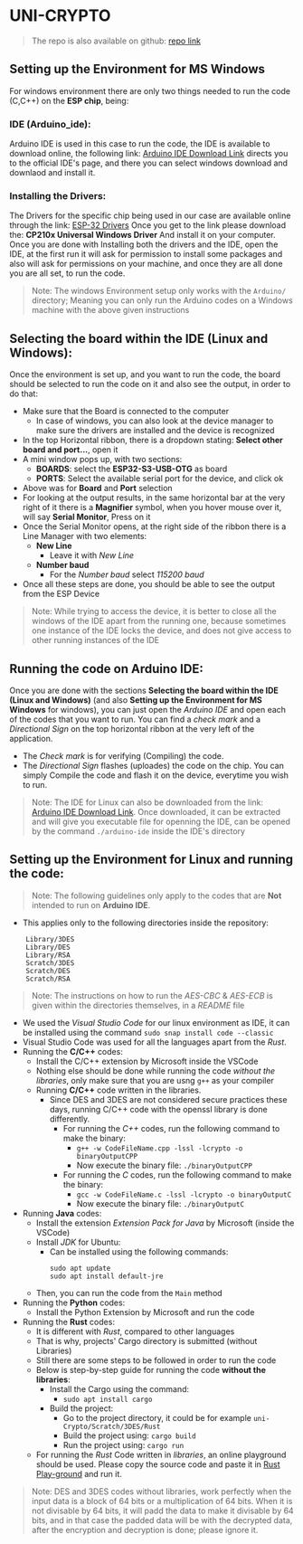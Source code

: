 UNI-CRYPTO
=================================

> The repo is also available on github: [repo link](https://github.com/yaserMow89/uni-Crypto)

## Setting up the Environment for MS Windows <br>
For windows environment there are only two things needed to run the code (C,C++) on the **ESP chip**, being:
### IDE (Arduino_ide):
Arduino IDE is used in this case to run the code,
the IDE is available to download online, the following link:
[Arduino IDE Download Link](https://www.arduino.cc/en/software)
directs you to the official IDE's page, and there you can select windows
download and downlaod and install it.
### Installing the Drivers: 
The Drivers for the specific chip being used in our case are available online through the link:
[ESP-32 Drivers](https://www.silabs.com/developers/usb-to-uart-bridge-vcp-drivers?tab=downloads)
Once you get to the link please download the: **CP210x Universal Windows Driver**
And install it on your computer.
Once you are done with Installing both the drivers and the IDE,
open the IDE, at the first run it will ask for permission to install
some packages and also will ask for permissions on your machine, and once they are all
done you are all set, to run the code.
> Note: The windows Environment setup only works with the `Arduino/` directory; Meaning you can only run the Arduino codes on a Windows machine with the above given instructions
## Selecting the board within the IDE (Linux and Windows):
Once the environment is set up, and you want to run the code, the board should be selected
to run the code on it and also see the output, in order to do that:
* Make sure that the Board is connected to the computer
    * In case of windows, you can also look at the device manager to make sure the drivers are installed and the device is recognized
* In the top Horizontal ribbon, there is a dropdown stating: **Select other board and port...**, open it
* A mini window pops up, with two sections:
    * **BOARDS**: select the **ESP32-S3-USB-OTG** as board
    * **PORTS**: Select the available serial port for the device, and click ok
* Above was for **Board** and **Port** selection
* For looking at the output results, in the same horizontal bar at the very right of it
there is a **Magnifier** symbol, when you hover mouse over it, will say **Serial Monitor**,
Press on it
* Once the Serial Monitor opens, at the right side of the ribbon there is a Line Manager with two elements:
    * **New Line**
        * Leave it with *New Line*
    * **Number baud**
        * For the *Number baud* select *115200 baud*
* Once all these steps are done, you should be able to see the output from the ESP Device
> Note: While trying to access the device, it is better to close all the windows of the IDE apart from the running one, because sometimes one instance of the IDE locks the device, and does not give access to other running instances of the IDE
## Running the code on Arduino IDE:
Once you are done with the sections **Selecting the board within the IDE (Linux and Windows)** (and also **Setting up the Environment for MS Windows** for windows), you can just open the *Arduino IDE* and open each of the codes that you want to run. You can find a *check mark* and a *Directional Sign* on the top horizontal ribbon at the very left of the application.
- The *Check mark* is for verifying (Compiling) the code.
- The *Directional Sign* flashes (uploades) the code on the chip. 
You can simply Compile the code and flash it on the device, everytime you wish to run.
> Note: The IDE for Linux can also be downloaded from the link: [Arduino IDE Download Link](https://www.arduino.cc/en/software). Once downloaded, it can be extracted and will give you executable file for openning the IDE, can be opened by the command `./arduino-ide` inside the IDE's directory

## Setting up the Environment for Linux and running the code:
> Note: The following guidelines only apply to the codes that are **Not** intended to run on **Arduino IDE**.
* This applies only to the following directories inside the repository:
```
    Library/3DES
    Library/DES
    Library/RSA
    Scratch/3DES
    Scratch/DES
    Scratch/RSA    
```
> Note: The instructions on how to run the *AES-CBC* & *AES-ECB* is given within the directories themselves, in a *README* file
* We used the *Visual Studio Code* for our linux environment as IDE, it can be installed using the command `sudo snap install code --classic` 
* Visual Studio Code was used for all the languages apart from the *Rust*.
* Running the **C/C++** codes:
    * Install the C/C++ extension by Microsoft inside the VSCode
    * Nothing else should be done while running the code *without the libraries*, only make sure that you are usng `g++` as your compiler
    * Running **C/C++** code written in the libraries.
        * Since DES and 3DES are not considered secure practices these days, running C/C++ code with the openssl library is done differently.
            * For running the *C++* codes, run the following command to make the binary:
                * `g++ -w CodeFileName.cpp -lssl -lcrypto -o binaryOutputCPP`
                * Now execute the binary file: `./binaryOutputCPP`
            * For running the *C* codes, run the following command to make the binary:
                * `gcc -w CodeFileName.c -lssl -lcrypto -o binaryOutputC`
                * Now execute the binary file: `./binaryOutputC`
* Running **Java** codes:
    * Install the extension *Extension Pack for Java* by Microsoft (inside the VSCode)
    * Install *JDK* for Ubuntu:
        * Can be installed using the following commands:
            ```
            sudo apt update
            sudo apt install default-jre
            ```
    * Then, you can run the code from the `Main` method
* Running the **Python** codes:
    * Install the Python Extension by Microsoft and run the code
* Running the **Rust** codes:
    * It is different with *Rust*, compared to other languages
    * That is why, projects' Cargo directory is submitted (without Libraries)
    * Still there are some steps to be followed in order to run the code
    * Below is step-by-step guide for running the code **without the libraries**:
        * Install the Cargo using the command:
            * `sudo apt install cargo`
        * Build the project:
            * Go to the project directory, it could be for example `uni-Crypto/Scratch/3DES/Rust`
            * Build the project using: `cargo build`
            * Run the project using: `cargo run`
    * For running the *Rust* Code written in *libraries*, an online playground should be used. Please copy the source code and paste it in [Rust Play-ground](https://play.rust-lang.org/) and run it.
> Note: DES and 3DES codes without libraries, work perfectly when the input data is a block of 64 bits or a multiplication of 64 bits. When it is not divisable by 64 bits, it will padd the data to make it divisable by 64 bits, and in that case the padded data will be with the decrypted data, after the encryption and decryption is done; please ignore it.

